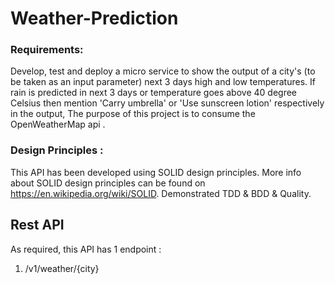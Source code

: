# Weather-Prediction

### Requirements:

Develop, test and deploy a micro service to show the output of a city&#39;s (to be taken as
an input parameter) next 3 days high and low temperatures. If rain is predicted in next 3
days or temperature goes above 40 degree Celsius then mention &#39;Carry umbrella&#39; or
&#39;Use sunscreen lotion&#39; respectively in the output,
The purpose of this project is to consume the OpenWeatherMap api .


### Design Principles :
This API has been developed using SOLID design principles. More info about SOLID 
design principles can be found on https://en.wikipedia.org/wiki/SOLID.
Demonstrated TDD &amp; BDD &amp; Quality.

## Rest API

 As required, this API has 1 endpoint :
  1. /v1/weather/{city}
